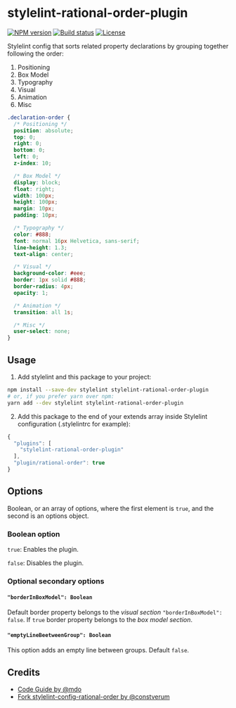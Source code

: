 # stylelint-rational-order-plugin

[![NPM version][version-img]][npm-url] [![Build status][ci-img]][ci-url] [![License][l-img]][l-url]


[npm-url]: https://www.npmjs.com/package/stylelint-rational-order-plugin
[version-img]: https://img.shields.io/npm/v/stylelint-rational-order-plugin.svg?style=flat-square
[ci-url]: https://travis-ci.org/AdreeUA/stylelint-rational-order-plugin
[ci-img]: https://img.shields.io/travis/AdreeUA/stylelint-rational-order-plugin.svg?style=flat-square
[l-url]: https://www.npmjs.com/package/stylelint-rational-order-plugin
[l-img]: https://img.shields.io/npm/l/stylelint-rational-order-plugin.svg?style=flat-square

Stylelint config that sorts related property declarations by grouping together following the order:

1.  Positioning
2.  Box Model
3.  Typography
4.  Visual
5.  Animation
6.  Misc

```css
.declaration-order {
  /* Positioning */
  position: absolute;
  top: 0;
  right: 0;
  bottom: 0;
  left: 0;
  z-index: 10;

  /* Box Model */
  display: block;
  float: right;
  width: 100px;
  height: 100px;
  margin: 10px;
  padding: 10px;

  /* Typography */
  color: #888;
  font: normal 16px Helvetica, sans-serif;
  line-height: 1.3;
  text-align: center;

  /* Visual */
  background-color: #eee;
  border: 1px solid #888;
  border-radius: 4px;
  opacity: 1;

  /* Animation */
  transition: all 1s;

  /* Misc */
  user-select: none;
}
```

## Usage

1.  Add stylelint and this package to your project:

```bash
npm install --save-dev stylelint stylelint-rational-order-plugin
# or, if you prefer yarn over npm:
yarn add --dev stylelint stylelint-rational-order-plugin
```

2.  Add this package to the end of your extends array inside Stylelint
    configuration (.stylelintrc for example):

```javascript
{
  "plugins": [
    "stylelint-rational-order-plugin"
  ],
  "plugin/rational-order": true
}
```

## Options

Boolean, or an array of options, where the first element is `true`, and the second is an options object.

### Boolean option

`true`: Enables the plugin.

`false`: Disables the plugin.

### Optional secondary options

#### `"borderInBoxModel": Boolean`

Default border property belongs to the *visual section* `"borderInBoxModel": false`. If `true` border property belongs to the *box model section*.

#### `"emptyLineBeetweenGroup": Boolean`

This option adds an empty line between groups. Default `false`.


## Credits

* [Code Guide by @mdo](http://codeguide.co/)
* [Fork stylelint-config-rational-order by @constverum](https://github.com/constverum/stylelint-config-rational-order)

